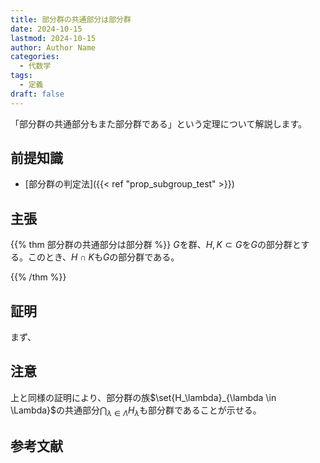 ```yaml
---
title: 部分群の共通部分は部分群
date: 2024-10-15
lastmod: 2024-10-15
author: Author Name
categories:
  - 代数学
tags:
  - 定義
draft: false
---
```


「部分群の共通部分もまた部分群である」という定理について解説します。

<!--more-->

## 前提知識

- [部分群の判定法]({{< ref "prop_subgroup_test" >}})

## 主張

{{% thm 部分群の共通部分は部分群 %}}
$G$を群、$H, K \subset G$を$G$の部分群とする。このとき、$H \cap K$も$G$の部分群である。

{{% /thm %}}

## 証明

まず、

## 注意

上と同様の証明により、部分群の族$\set{H_\lambda}_{\lambda \in \Lambda}$の共通部分$\bigcap_{\lambda \in \Lambda} H_\lambda$も部分群であることが示せる。

## 参考文献
